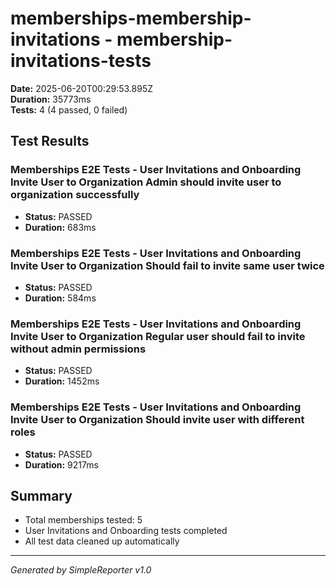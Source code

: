 # memberships-membership-invitations - membership-invitations-tests

**Date:** 2025-06-20T00:29:53.895Z  
**Duration:** 35773ms  
**Tests:** 4 (4 passed, 0 failed)

## Test Results


### Memberships E2E Tests - User Invitations and Onboarding Invite User to Organization Admin should invite user to organization successfully
- **Status:** PASSED
- **Duration:** 683ms



### Memberships E2E Tests - User Invitations and Onboarding Invite User to Organization Should fail to invite same user twice
- **Status:** PASSED
- **Duration:** 584ms



### Memberships E2E Tests - User Invitations and Onboarding Invite User to Organization Regular user should fail to invite without admin permissions
- **Status:** PASSED
- **Duration:** 1452ms



### Memberships E2E Tests - User Invitations and Onboarding Invite User to Organization Should invite user with different roles
- **Status:** PASSED
- **Duration:** 9217ms



## Summary

- Total memberships tested: 5
- User Invitations and Onboarding tests completed
- All test data cleaned up automatically

---
*Generated by SimpleReporter v1.0*

